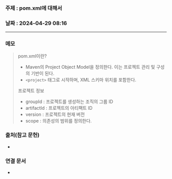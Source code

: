 ### 주제 : pom.xml에 대해서

### 날짜 : 2024-04-29 08:16
----
### 메모
> pom.xml이란?
> 	- Maven의 Project Object Model을 정의한다. 이는 프로젝트 관리 및 구성의 기반이 된다.
> 	- `<project>` 태그로 시작하며, XML 스키마 위치를 포함한다.
> 
> 프로젝트 정보
> 	- groupId : 프로젝트를 생성하는 조직의 그룹 ID
> 	- artifactId : 프로젝트의 아티팩트 ID
> 	- version : 프로젝트의 현재 버전
> 	- scope : 의존성의 범위를 정의한다.

### 출처(참고 문헌)
-

### 연결 문서
-
